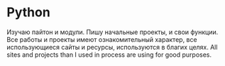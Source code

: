 # Python
Изучаю пайтон и модули. Пишу начальные проекты, и свои функции.
Все работы и проекты имеют ознакомительный характер, все использующиеся сайты и ресурсы,
используются в благих целях.
All sites and projects than I used in process are using for good purposes. 